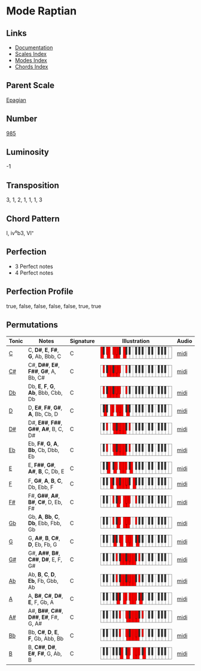 # Mode Raptian

## Links

- [Documentation](README.md)
- [Scales Index](Scales.md)
- [Modes Index](Modes.md)
- [Chords Index](Chords.md)

## Parent Scale

[Epagian](ScaleEpagian.md)

## Number

[985](https://ianring.com/musictheory/scales/985)

## Luminosity

-1

## Transposition

3, 1, 2, 1, 1, 1, 3

## Chord Pattern

I, iv⁰b3, VI⁺

## Perfection

- 3 Perfect notes
- 4 Perfect notes

## Perfection Profile

true, false, false, false, false, true, true

## Permutations

| Tonic | Notes | Signature | Illustration | Audio |
|-------|-------|-----------|--------------|-------|
| [C](ModeCNaturalRaptian.md) | C, **D#**, **E**, **F#**, **G**, Ab, Bbb, C | C | ![CNaturalRaptian](ModeCNaturalRaptian.png) | [midi](https://github.com/edipermadi/music/blob/main/docs/ModeCNaturalRaptian.mid?raw=true) |
| [C#](ModeCSharpRaptian.md) | C#, **D##**, **E#**, **F##**, **G#**, A, Bb, C# | C | ![CSharpRaptian](ModeCSharpRaptian.png) | [midi](https://github.com/edipermadi/music/blob/main/docs/ModeCSharpRaptian.mid?raw=true) |
| [Db](ModeDFlatRaptian.md) | Db, **E**, **F**, **G**, **Ab**, Bbb, Cbb, Db | C | ![DFlatRaptian](ModeDFlatRaptian.png) | [midi](https://github.com/edipermadi/music/blob/main/docs/ModeDFlatRaptian.mid?raw=true) |
| [D](ModeDNaturalRaptian.md) | D, **E#**, **F#**, **G#**, **A**, Bb, Cb, D | C | ![DNaturalRaptian](ModeDNaturalRaptian.png) | [midi](https://github.com/edipermadi/music/blob/main/docs/ModeDNaturalRaptian.mid?raw=true) |
| [D#](ModeDSharpRaptian.md) | D#, **E##**, **F##**, **G##**, **A#**, B, C, D# | C | ![DSharpRaptian](ModeDSharpRaptian.png) | [midi](https://github.com/edipermadi/music/blob/main/docs/ModeDSharpRaptian.mid?raw=true) |
| [Eb](ModeEFlatRaptian.md) | Eb, **F#**, **G**, **A**, **Bb**, Cb, Dbb, Eb | C | ![EFlatRaptian](ModeEFlatRaptian.png) | [midi](https://github.com/edipermadi/music/blob/main/docs/ModeEFlatRaptian.mid?raw=true) |
| [E](ModeENaturalRaptian.md) | E, **F##**, **G#**, **A#**, **B**, C, Db, E | C | ![ENaturalRaptian](ModeENaturalRaptian.png) | [midi](https://github.com/edipermadi/music/blob/main/docs/ModeENaturalRaptian.mid?raw=true) |
| [F](ModeFNaturalRaptian.md) | F, **G#**, **A**, **B**, **C**, Db, Ebb, F | C | ![FNaturalRaptian](ModeFNaturalRaptian.png) | [midi](https://github.com/edipermadi/music/blob/main/docs/ModeFNaturalRaptian.mid?raw=true) |
| [F#](ModeFSharpRaptian.md) | F#, **G##**, **A#**, **B#**, **C#**, D, Eb, F# | C | ![FSharpRaptian](ModeFSharpRaptian.png) | [midi](https://github.com/edipermadi/music/blob/main/docs/ModeFSharpRaptian.mid?raw=true) |
| [Gb](ModeGFlatRaptian.md) | Gb, **A**, **Bb**, **C**, **Db**, Ebb, Fbb, Gb | C | ![GFlatRaptian](ModeGFlatRaptian.png) | [midi](https://github.com/edipermadi/music/blob/main/docs/ModeGFlatRaptian.mid?raw=true) |
| [G](ModeGNaturalRaptian.md) | G, **A#**, **B**, **C#**, **D**, Eb, Fb, G | C | ![GNaturalRaptian](ModeGNaturalRaptian.png) | [midi](https://github.com/edipermadi/music/blob/main/docs/ModeGNaturalRaptian.mid?raw=true) |
| [G#](ModeGSharpRaptian.md) | G#, **A##**, **B#**, **C##**, **D#**, E, F, G# | C | ![GSharpRaptian](ModeGSharpRaptian.png) | [midi](https://github.com/edipermadi/music/blob/main/docs/ModeGSharpRaptian.mid?raw=true) |
| [Ab](ModeAFlatRaptian.md) | Ab, **B**, **C**, **D**, **Eb**, Fb, Gbb, Ab | C | ![AFlatRaptian](ModeAFlatRaptian.png) | [midi](https://github.com/edipermadi/music/blob/main/docs/ModeAFlatRaptian.mid?raw=true) |
| [A](ModeANaturalRaptian.md) | A, **B#**, **C#**, **D#**, **E**, F, Gb, A | C | ![ANaturalRaptian](ModeANaturalRaptian.png) | [midi](https://github.com/edipermadi/music/blob/main/docs/ModeANaturalRaptian.mid?raw=true) |
| [A#](ModeASharpRaptian.md) | A#, **B##**, **C##**, **D##**, **E#**, F#, G, A# | C | ![ASharpRaptian](ModeASharpRaptian.png) | [midi](https://github.com/edipermadi/music/blob/main/docs/ModeASharpRaptian.mid?raw=true) |
| [Bb](ModeBFlatRaptian.md) | Bb, **C#**, **D**, **E**, **F**, Gb, Abb, Bb | C | ![BFlatRaptian](ModeBFlatRaptian.png) | [midi](https://github.com/edipermadi/music/blob/main/docs/ModeBFlatRaptian.mid?raw=true) |
| [B](ModeBNaturalRaptian.md) | B, **C##**, **D#**, **E#**, **F#**, G, Ab, B | C | ![BNaturalRaptian](ModeBNaturalRaptian.png) | [midi](https://github.com/edipermadi/music/blob/main/docs/ModeBNaturalRaptian.mid?raw=true) |
